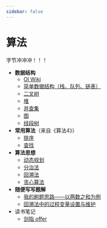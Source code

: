 ```yaml
---
sidebar: false
---
```

# 算法

字节冲冲冲！！！

- **数据结构**
  - [OI Wiki](https://oi-wiki.org/ds/)
  - [简单数据结构（栈、队列、链表）](/algo/简单结构.md)
  - [二叉树](/algo/4.二叉树.md)
  - [堆](/algo/最小堆.md)
  - [并查集](/algo/并查集.md)
  - [图](/algo/图.md)
  - [线段树](/algo/线段树.md)
- **常用算法**（来自《算法4》）
  - [排序](/algo/排序.md)
  - [查找](/algo/查找.md)
- **算法思想**
  - [动态规划](/algo/0.动态规划.md)
  - [分治法](/algo/分治法.md)
  - [回溯法](/algo/回溯法.md)
  - [贪心算法]()
- **随便写写题解**
  - [我的刷题思路——以两数之和为例](/algo/题解/1.两数之和.md)
  - [回溯法中的过程变量设置与维护](/algo/题解/2.回溯法中的过程变量设置与维护.md)
- 读书笔记
  - [剑指 offer](/algo/剑指offer.md)
  